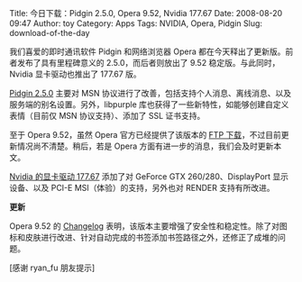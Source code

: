 Title: 今日下载：Pidgin 2.5.0, Opera 9.52, Nvidia 177.67
Date: 2008-08-20 09:47
Author: toy
Category: Apps
Tags: NVIDIA, Opera, Pidgin
Slug: download-of-the-day

我们喜爱的即时通讯软件 Pidgin 和网络浏览器 Opera
都在今天释出了更新版。前者发布了具有里程碑意义的 2.5.0，而后者则放出了
9.52 稳定版。与此同时，Nvidia 显卡驱动也推出了 177.67 版。

[Pidgin 2.5.0](http://www.pidgin.im/download/) 主要对 MSN
协议进行了改善，包括支持个人消息、离线消息、以及服务端的别名设置。另外，libpurple
库也获得了一些新特性，如能够创建自定义表情（目前仅 MSN
协议支持）、添加了 SSL 证书支持。

至于 Opera 9.52，虽然 Opera 官方已经提供了该版本的 [FTP
下载](ftp://ftp.opera.com/pub/opera/linux/952/final/en/)，不过目前更新情况尚不清楚。稍后，若是
Opera 方面有进一步的消息，我们会及时更新本文。

[Nvidia 的显卡驱动
177.67](http://www.nvidia.com/object/linux_display_ia32_177.67.html)
添加了对 GeForce GTX 260/280、DisplayPort 显示设备、以及 PCI-E
MSI（体验）的支持，另外也对 RENDER 支持有所改进。

**更新**

Opera 9.52 的
[Changelog](http://www.opera.com/docs/changelogs/linux/952/)
表明，该版本主要增强了安全性和稳定性。除了对图标和皮肤进行改进、针对自动完成的书签添加书签路径之外，还修正了成堆的问题。

[感谢 ryan\_fu 朋友提示]
